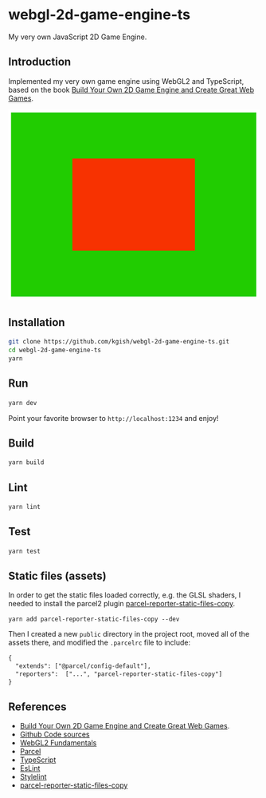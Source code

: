 # webgl-2d-game-engine-ts

My very own JavaScript 2D Game Engine.

## Introduction

Implemented my very own game engine using WebGL2 and TypeScript, based on the book [Build Your Own 2D Game Engine and Create Great Web Games](https://link.springer.com/book/10.1007/978-1-4842-7377-7).

![](images/screenshot.png)

## Installation

```bash
git clone https://github.com/kgish/webgl-2d-game-engine-ts.git
cd webgl-2d-game-engine-ts
yarn
```

## Run

```bash
yarn dev
```

Point your favorite browser to `http://localhost:1234` and enjoy!

## Build

```bash
yarn build
```

## Lint

```bash
yarn lint
```

## Test

```bash
yarn test
```

## Static files (assets)

In order to get the static files loaded correctly, e.g. the GLSL shaders, I needed to install the parcel2 plugin [parcel-reporter-static-files-copy](https://github.com/elwin013/parcel-reporter-static-files-copy).

```
yarn add parcel-reporter-static-files-copy --dev
```

Then I created a new `public` directory in the project root, moved all of the assets there, and modified the `.parcelrc` file to include:

```
{
  "extends": ["@parcel/config-default"],
  "reporters":  ["...", "parcel-reporter-static-files-copy"]
}
```

## References

* [Build Your Own 2D Game Engine and Create Great Web Games](https://link.springer.com/book/10.1007/978-1-4842-7377-7).
* [Github Code sources](https://github.com/Apress/build-your-own-2d-game-engine-2e)
* [WebGL2 Fundamentals](https://webgl2fundamentals.org)
* [Parcel](https://parceljs.org)
* [TypeScript](https://www.typescriptlang.org)
* [EsLint](https://eslint.org)
* [Stylelint](https://stylelint.io)
* [parcel-reporter-static-files-copy](https://github.com/elwin013/parcel-reporter-static-files-copy)
